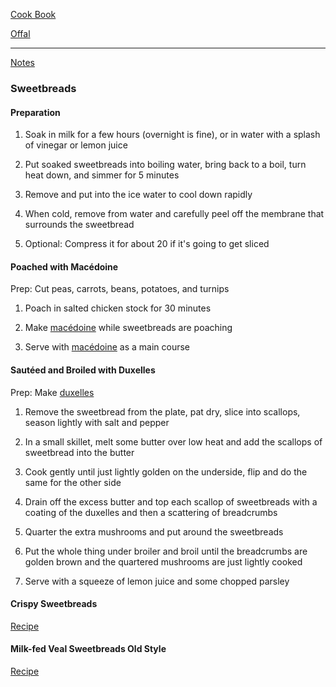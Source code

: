 [Cook Book](https://github.com/vmsmith/CookBook/blob/master/README.md)  

[Offal](https://github.com/vmsmith/CookBook/blob/master/offal.md)  

-----  

[Notes](https://github.com/vmsmith/CookBook/blob/master/notes.md)  


### Sweetbreads  

#### Preparation  

1. Soak in milk for a few hours (overnight is fine), or in water with a splash of vinegar or lemon juice   

2. Put soaked sweetbreads into boiling water, bring back to a boil, turn heat down, and simmer for 5 minutes  

3. Remove and put into the ice water to cool down rapidly

4. When cold, remove from water and carefully peel off the membrane that surrounds the sweetbread  

5. Optional: Compress it for about 20 if it's going to get sliced  

#### Poached with Macédoine  

Prep: Cut peas, carrots, beans, potatoes, and turnips    

1. Poach in salted chicken stock for 30 minutes  

2. Make [macédoine](https://github.com/vmsmith/CookBook/blob/master/veg_macedoine.md) while sweetbreads are poaching  

3. Serve with [macédoine](https://github.com/vmsmith/CookBook/blob/master/veg_macedoine.md) as a main course  

#### Sautéed and Broiled with Duxelles  

Prep: Make [duxelles](https://github.com/vmsmith/CookBook/blob/master/veg_duxelles.md)   

1. Remove the sweetbread from the plate, pat dry, slice into scallops, season lightly with salt and pepper

2. In a small skillet, melt some butter over low heat and add the scallops of sweetbread into the butter

3. Cook gently until just lightly golden on the underside, flip and do the same for the other side

4. Drain off the excess butter and top each scallop of sweetbreads with a coating of the duxelles and then a scattering of breadcrumbs

5. Quarter the extra mushrooms and put around the sweetbreads  

6. Put the whole thing under broiler and broil until the breadcrumbs are golden brown and the quartered mushrooms are just lightly cooked  

7. Serve with a squeeze of lemon juice and some chopped parsley  


#### Crispy Sweetbreads  

[Recipe](https://www.cookstr.com/Meat/Crispy-Sweetbreads)  

#### Milk-fed Veal Sweetbreads Old Style  

[Recipe](https://www.saveur.com/article/Recipes/Milk-Fed-Veal-Sweetbreads-in-the-Old-Style/)  
